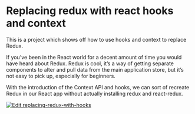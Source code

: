 # Replacing redux with react hooks and context
This is a project which shows off how to use hooks and context to replace Redux.


If you’ve been in the React world for a decent amount of time you would have heard about Redux. Redux is cool, it’s a way of getting separate components to alter and pull data from the main application store, but it’s not easy to pick up, especially for beginners.

With the introduction of the Context API and hooks, we can sort of recreate Redux in our React app without actually installing redux and react-redux.

[![Edit replacing-redux-with-hooks](https://codesandbox.io/static/img/play-codesandbox.svg)](https://codesandbox.io/s/github/tientran0019/replacing-redux-with-hooks-and-context/tree/master/?fontsize=14)
